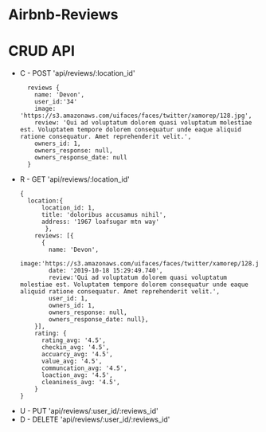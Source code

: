 # Airbnb-Reviews

# CRUD API
  * C - POST    'api/reviews/:location_id'
    ```
      reviews {
        name: 'Devon',
        user_id:'34'
        image: 'https://s3.amazonaws.com/uifaces/faces/twitter/xamorep/128.jpg',
        review: 'Qui ad voluptatum dolorem quasi voluptatum molestiae est. Voluptatem tempore dolorem consequatur unde eaque aliquid ratione consequatur. Amet reprehenderit velit.',
        owners_id: 1,
        owners_response: null,
        owners_response_date: null
      }
    ```
  * R - GET     'api/reviews/:location_id'
    ```
    {
      location:{
          location_id: 1,
          title: 'doloribus accusamus nihil',
          address: '1967 loafsugar mtn way'
           },
        reviews: [{
          {
            name: 'Devon',
            image:'https://s3.amazonaws.com/uifaces/faces/twitter/xamorep/128.jpg',
            date: '2019-10-18 15:29:49.740',
            review:'Qui ad voluptatum dolorem quasi voluptatum molestiae est. Voluptatem tempore dolorem consequatur unde eaque aliquid ratione consequatur. Amet reprehenderit velit.',
            user_id: 1,
            owners_id: 1,
            owners_response: null,
            owners_response_date: null}, 
        }],
        rating: {
          rating_avg: '4.5',
          checkin_avg: '4.5',
          accuarcy_avg: '4.5',
          value_avg: '4.5',
          communcation_avg: '4.5',
          loaction_avg: '4.5',
          cleaniness_avg: '4.5',
        }
    }
    ```
  * U - PUT 'api/reviews/:user_id/:reviews_id'
  * D - DELETE  'api/reviews/:user_id/:reviews_id'